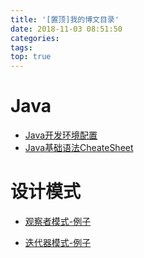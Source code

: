 ```yaml
---
title: '[置顶]我的博文目录'
date: 2018-11-03 08:51:50
categories:
tags:
top: true
---
```


# Java

- [Java开发环境配置](https://jaychenfe.github.io/2018/11/03/Java%E5%BC%80%E5%8F%91%E7%8E%AF%E5%A2%83%E9%85%8D%E7%BD%AE/)
- [Java基础语法CheateSheet](https://jaychenfe.github.io/2018/11/05/Java%E5%9F%BA%E7%A1%80%E8%AF%AD%E6%B3%95CheatSheet/)

# 设计模式

- [观察者模式-例子](https://jaychenfe.github.io/2018/11/25/%E8%A7%82%E5%AF%9F%E8%A7%82%E5%AF%9F%E8%80%85%E6%A8%A1%E5%BC%8F-%E4%BE%8B%E5%AD%90/#%E7%94%A8%E5%A7%94%E6%89%98%E5%AE%9E%E7%8E%B0)

- [迭代器模式-例子](https://jaychenfe.github.io/2018/11/25/%E8%BF%AD%E4%BB%A3%E5%99%A8%E6%A8%A1%E5%BC%8F-%E4%BE%8B%E5%AD%90/)

